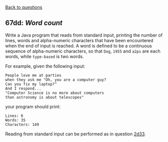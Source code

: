 [Back to questions](../README.md)

## 67dd: *Word count*

Write a Java program that reads from standard input, printing the number of lines, words and alpha-numeric characters
that have been encountered when the end of input is reached.  A word is defined to be a continuous sequence of alpha-numeric characters, so that
`Dog`, `1955` and `a2ps` are each words, while `type-based` is two words.

For example, given the following input:

```
People love me at parties
when they ask me "Oh, you are a computer guy?
Can you fix my laptop?"
And I respond...
"Computer Science is no more about computers
than astronomy is about telescopes"
```

your program should print:

```
Lines: 6
Words: 35
Characters: 149
```

Reading from standard input can be performed as in question [2d33](2d33.md).